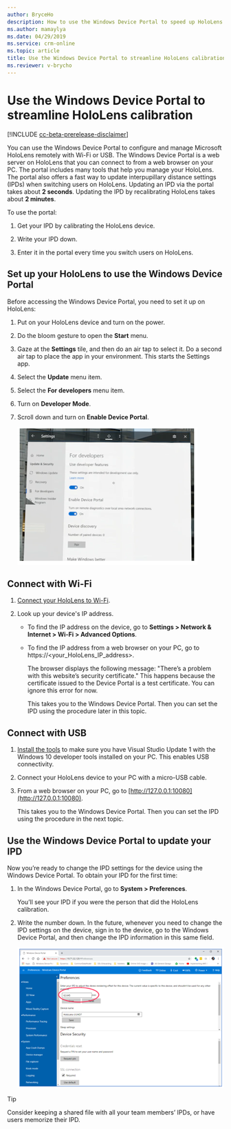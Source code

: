 ```yaml
---
author: BryceHo
description: How to use the Windows Device Portal to speed up HoloLens calibration when working with Dynamics 365 Guides in preview
ms.author: mamaylya
ms.date: 04/29/2019
ms.service: crm-online
ms.topic: article
title: Use the Windows Device Portal to streamline HoloLens calibration
ms.reviewer: v-brycho
---
```


# Use the Windows Device Portal to streamline HoloLens calibration

[!INCLUDE [cc-beta-prerelease-disclaimer](../includes/cc-beta-prerelease-disclaimer.md)]
 
You can use the Windows Device Portal to configure and manage Microsoft HoloLens remotely with Wi-Fi or USB. The Windows Device Portal is a web server on HoloLens that you can connect to from a web browser on your PC. The portal includes many tools that help you manage your HoloLens. The portal also offers a fast way to update interpupillary distance settings (IPDs) when switching users on HoloLens. Updating an IPD via the portal takes about **2 seconds**. Updating the IPD by recalibrating HoloLens takes about **2 minutes**.

To use the portal:

1. Get your IPD by calibrating the HoloLens device. 

2. Write your IPD down.

3. Enter it in the portal every time you switch users on HoloLens. 

## Set up your HoloLens to use the Windows Device Portal

Before accessing the Windows Device Portal, you need to set it up on HoloLens:

1.	Put on your HoloLens device and turn on the power.

2.	Do the bloom gesture to open the **Start** menu.

3.	Gaze at the **Settings** tile, and then do an air tap to select it. Do a second air tap to place the app in your environment. This starts the Settings app.

4.	Select the **Update** menu item.

5.	Select the **For developers** menu item.

6.	Turn on **Developer Mode**.

7.	Scroll down and turn on **Enable Device Portal**.

    ![Enable Device Portal setting)](media/developers-settings.PNG "Enable Device Portal setting")
 
## Connect with Wi-Fi

1.	[Connect your HoloLens to Wi-Fi](https://docs.microsoft.com/en-us/windows/mixed-reality/connecting-to-wi-fi-on-hololens).

2.	Look up your device's IP address.

    - To find the IP address on the device, go to **Settings > Network & Internet > Wi-Fi > Advanced Options**.
    
    - To find the IP address from a web browser on your PC, go to https://<your_HoloLens_IP_address>.
    
      The browser displays the following message: "There’s a problem with this website’s security certificate." This happens because the certificate issued to the Device Portal is a test certificate. You can ignore this error for now.

      This takes you to the Windows Device Portal. Then you can set the IPD using the procedure later in this topic.

## Connect with USB

1.	[Install the tools](https://docs.microsoft.com/en-us/windows/mixed-reality/install-the-tools) to make sure you have Visual Studio Update 1 with the Windows 10 developer tools installed on your PC. This enables USB connectivity.

2.	Connect your HoloLens device to your PC with a micro-USB cable.

3.	From a web browser on your PC, go to [http://127.0.0.1:10080](http://127.0.0.1:10080).

    This takes you to the Windows Device Portal. Then you can set the IPD using the procedure in the next topic.

## Use the Windows Device Portal to update your IPD

Now you’re ready to change the IPD settings for the device using the Windows Device Portal. To obtain your IPD for the first time:

1.	In the Windows Device Portal, go to **System > Preferences**. 

    You’ll see your IPD if you were the person that did the HoloLens calibration.

2.	Write the number down. In the future, whenever you need to change the IPD settings on the device, sign in to the device, go to the Windows Device Portal, and then change the IPD information in this same field. 

    ![IPD setting)](media/ipd-setting.PNG "IPD setting")
 
> [!TIP]
> Consider keeping a shared file with all your team members’ IPDs, or have users memorize their IPD. 



